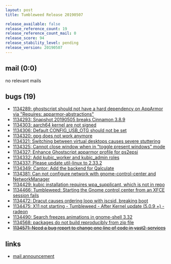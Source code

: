 ```yaml
---
layout: post
title: Tumbleweed Release 20190507

release_available: false
release_reference_count: 19
release_reference_count_mail: 0
release_score: 94
release_stability_level: pending
release_version: 20190507
---
```


## mail (0:0)

no relevant mails

## bugs (19)

<!--more-->

- [1134289: ghostscript should not have a hard dependency on AppArmor via "Requires: apparmor-abstractions"](https://bugzilla.opensuse.org/show_bug.cgi?id=1134289)
- [1134293: Snapshot 20190505 breaks Cinnamon 3.8.9](https://bugzilla.opensuse.org/show_bug.cgi?id=1134293)
- [1134303: aarch64 kernel are not signed](https://bugzilla.opensuse.org/show_bug.cgi?id=1134303)
- [1134306: Default CONFIG_USB_OTG should not be set](https://bugzilla.opensuse.org/show_bug.cgi?id=1134306)
- [1134320: gpg does not work anymore](https://bugzilla.opensuse.org/show_bug.cgi?id=1134320)
- [1134321: Switching between virtual desktops causes severe stuttering](https://bugzilla.opensuse.org/show_bug.cgi?id=1134321)
- [1134325: Cannot close window when in "toggle present windows" mode](https://bugzilla.opensuse.org/show_bug.cgi?id=1134325)
- [1134327: Enhance Ghostscript apparmor profile for ps2epsi](https://bugzilla.opensuse.org/show_bug.cgi?id=1134327)
- [1134332: Add kubic_worker and kubic_admin roles](https://bugzilla.opensuse.org/show_bug.cgi?id=1134332)
- [1134337: Please update util-linux to 2.33.2](https://bugzilla.opensuse.org/show_bug.cgi?id=1134337)
- [1134349: Cantor: Add the backend for Qalculate](https://bugzilla.opensuse.org/show_bug.cgi?id=1134349)
- [1134381: Can not configure network with gnome-control-center and NetworkManager](https://bugzilla.opensuse.org/show_bug.cgi?id=1134381)
- [1134429: kubic installation requires wpa_supplicant, which is not in repo](https://bugzilla.opensuse.org/show_bug.cgi?id=1134429)
- [1134466: Tumbleweed: Starting the Gnome control center from an XFCE session fails](https://bugzilla.opensuse.org/show_bug.cgi?id=1134466)
- [1134472: Dracut causes ordering loop with iscsid, breaking boot](https://bugzilla.opensuse.org/show_bug.cgi?id=1134472)
- [1134475: X11 not starting - Tumbleweed - After Kernel update (5.0.9 +) - radeon](https://bugzilla.opensuse.org/show_bug.cgi?id=1134475)
- [1134490: Search freezes animations in gnome-shell 3.32](https://bugzilla.opensuse.org/show_bug.cgi?id=1134490)
- [1134568: packages do not build reproducibly from zip file](https://bugzilla.opensuse.org/show_bug.cgi?id=1134568)
- ~~[1134571: Need a bug report to change one line of code in yast2-services](https://bugzilla.opensuse.org/show_bug.cgi?id=1134571)~~



## links

- [mail announcement](https://lists.opensuse.org/opensuse-factory/2019-05/msg00088.html)
